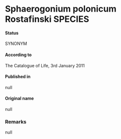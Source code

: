 # Sphaerogonium polonicum Rostafinski SPECIES

#### Status
SYNONYM

#### According to
The Catalogue of Life, 3rd January 2011

#### Published in
null

#### Original name
null

### Remarks
null